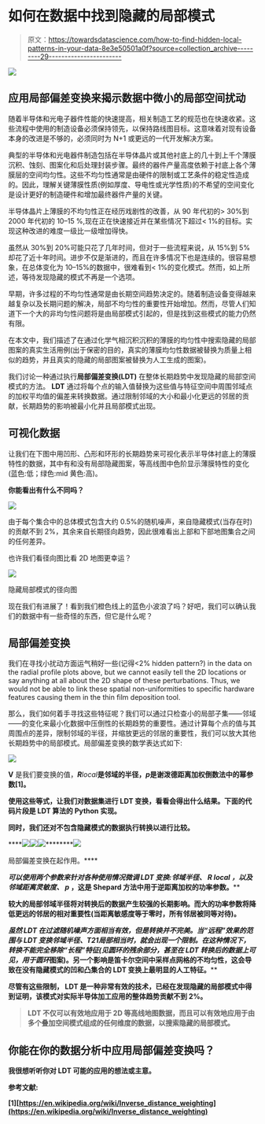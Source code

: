 # 如何在数据中找到隐藏的局部模式

> 原文：<https://towardsdatascience.com/how-to-find-hidden-local-patterns-in-your-data-8e3e50501a0f?source=collection_archive---------29----------------------->

![](img/ada132014e7e67066d1d75322f09b43d.png)

## 应用局部偏差变换来揭示数据中微小的局部空间扰动

随着半导体和光电子器件性能的快速提高，相关制造工艺的规范也在快速收紧。这些流程中使用的制造设备必须保持领先，以保持路线图目标。这意味着对现有设备本身的改进是不够的，必须同时为 N+1 或更远的一代开发解决方案。

典型的半导体和光电器件制造包括在半导体晶片或其他衬底上的几十到上千个薄膜沉积、蚀刻、图案化和后处理封装步骤。最终的器件产量高度依赖于衬底上各个薄膜层的空间均匀性。这些不均匀性通常是由硬件的限制或工艺条件的稳定性造成的。因此，理解关键薄膜性质(例如厚度、导电性或光学性质)的不希望的空间变化是设计更好的制造硬件和增加最终器件产量的关键。

半导体晶片上薄膜的不均匀性正在经历戏剧性的改善，从 90 年代初的> 30%到 2000 年代初的 10–15 %,现在正在快速接近并在某些情况下超过< 1%的目标。实现这种改进的难度一级比一级增加得快。

虽然从 30%到 20%可能只花了几年时间，但对于一些流程来说，从 15%到 5%却花了近十年时间。进步不仅是渐进的，而且在许多情况下也是连续的。很容易想象，在总体变化为 10–15%的数据中，很难看到< 1%的变化模式。然而，如上所述，等待发现隐藏的模式不再是一个选项。

早期，许多过程的不均匀性通常是由长期空间趋势决定的。随着制造设备变得越来越复杂以及长期问题的解决，局部不均匀性的重要性开始增加。然而，尽管人们知道下一个大的非均匀性问题将是由局部模式引起的，但是找到这些模式的能力仍然有限。

在本文中，我们描述了在通过化学气相沉积沉积的薄膜的均匀性中搜索隐藏的局部图案的真实生活用例(出于保密的目的，真实的薄膜均匀性数据被替换为质量上相似的趋势，并且真实的隐藏的局部图案被替换为人工生成的图案)。

我们讨论一种通过执行**局部偏差变换(LDT)** 在整体长期趋势中发现隐藏的局部空间模式的方法。 **LDT** 通过将每个点的输入值替换为这些值与特征空间中周围邻域点的加权平均值的偏差来转换数据。通过限制邻域的大小和最小化更远的邻居的贡献，长期趋势的影响被最小化并且局部模式出现。

## 可视化数据

让我们在下图中用凹形、凸形和环形的长期趋势来可视化表示半导体衬底上的薄膜特性的数据，其中有和没有局部隐藏图案，等高线图中色阶显示薄膜特性的变化(蓝色:低；绿色:mid 黄色:高)。

**你能看出有什么不同吗？**

![](img/3c73b293e49aa6293929ac0cdc95872d.png)

由于每个集合中的总体模式包含大约 0.5%的随机噪声，来自隐藏模式(当存在时)的贡献不到 2%，其余来自长期径向趋势，因此很难看出上部和下部地图集合之间的任何差异。

也许我们看径向图比看 2D 地图更幸运？

![](img/fa9c340414eeed488a1a40380fce5490.png)

隐藏局部模式的径向图

现在我们有进展了！看到我们橙色线上的蓝色小波浪了吗？好吧，我们可以确认我们的数据中有一些奇怪的东西，但它是什么呢？

## 局部偏差变换

我们在寻找小扰动方面运气稍好一些(记得<2% hidden pattern?) in the data on the radial profile plots above, but we cannot easily tell the 2D locations or say anything at all about the 2D shape of these perturbations. Thus, we would not be able to link these spatial non-uniformities to specific hardware features causing them in the thin film deposition tool.

那么，我们如何着手寻找这些特征呢？我们可以通过只检查小的局部子集——邻域——的变化来最小化数据中压倒性的长期趋势的重要性。通过计算每个点的值与其周围点的差异，限制邻域的半径，并缩放更远的邻居的重要性，我们可以放大其他长期趋势中的局部模式。局部偏差变换的数学表达式如下:

![](img/fb43a51a1ae2e0ca8e1d0ed31077e8fa.png)

**V** 是我们要变换的值，***R****local***是邻域的半径，*****p***是谢泼德距离加权倒数法中的幂参数[1]。****

****使用这些等式，让我们对数据集进行 **LDT** 变换，看看会得出什么结果。下面的代码片段是 **LDT** 算法的 Python 实现。****

****同时，我们还对不包含隐藏模式的数据执行转换以进行比较。****

****![](img/6dd954a9194861fc46ffa8f9f952cced.png)********![](img/7b09d8336a2d9fde279f113831d375e3.png)********![](img/4f3aedfc0c67cd1a3e119aa7bf32b513.png)********![](img/d83a13d8c001c659af6446c1b4e887bd.png)

局部偏差变换在起作用。**** 

****可以使用两个参数来针对各种使用情况微调 LDT 变换:邻域半径、 ***R*** *local* ，以及邻域距离灵敏度*、* ***p*** ，这是 Shepard 方法中用于逆距离加权的功率参数。****

****较大的局部邻域半径将对转换后的数据产生较强的长期影响。而大的功率参数将降低更远的邻居的相对重要性(当距离敏感度等于零时，所有邻居被同等对待)。****

****虽然 **LDT** 在过滤随机噪声方面相当有效，但是转换并不完美。当“远程”效果的范围与 **LDT** 变换邻域半径、**T21***局部相当时，就会出现一个限制。*在这种情况下，转换不能完全移除“长程”特征(见圆环的残余部分，甚至在 **LDT** 转换后的数据上可见，用于*圆环*图案)。另一个影响是笛卡尔空间中采样点网格的不均匀性，这会导致在没有隐藏模式的凹和凸集合的 **LDT** 变换上最明显的人工特征。****

****尽管有这些限制， **LDT** 是一种非常有效的技术，已经在发现隐藏的局部模式中得到证明，该模式对实际半导体加工应用的整体趋势贡献不到 2%。****

> ******LDT 不仅可以有效地应用于 2D 等高线地图数据，而且可以有效地应用于由多个叠加空间模式组成的任何维度的数据，以搜索隐藏的局部模式。******

## ****你能在你的数据分析中应用局部偏差变换吗？****

****我很想听听你对 LDT 可能的应用的想法或主意。****

******参考文献**:****

****[1][https://en.wikipedia.org/wiki/Inverse_distance_weighting](https://en.wikipedia.org/wiki/Inverse_distance_weighting)****